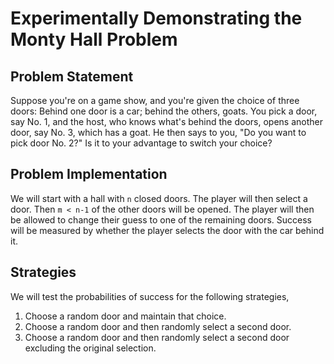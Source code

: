# Experimentally Demonstrating the Monty Hall Problem

## Problem Statement

Suppose you're on a game show, and you're given the choice of three doors: Behind one door is a car; behind the others, goats. You pick a door, say No. 1, and the host, who knows what's behind the doors, opens another door, say No. 3, which has a goat. He then says to you, "Do you want to pick door No. 2?" Is it to your advantage to switch your choice?

## Problem Implementation

We will start with a hall with `n` closed doors. The player will then select a door. Then `m < n-1` of the other doors will be opened. The player will then be allowed to change their guess to one of the remaining doors. Success will be measured by whether the player selects the door with the car behind it.

## Strategies

We will test the probabilities of success for the following strategies,

1) Choose a random door and maintain that choice.
2) Choose a random door and then randomly select a second door.
3) Choose a random door and then randomly select a second door excluding the original selection.
